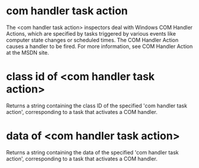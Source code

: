 # com handler task action

The &lt;com handler task action&gt; inspectors deal with Windows COM Handler Actions, which are specified by tasks triggered by various events like computer state changes or scheduled times. The COM Handler Action causes a handler to be fired. For more information, see COM Handler Action at the MSDN site.

# class id of &lt;com handler task action&gt;

Returns a string containing the class ID of the specified &#39;com handler task action&#39;, corresponding to a task that activates a COM handler.

# data of &lt;com handler task action&gt;

Returns a string containing the data of the specified &#39;com handler task action&#39;, corresponding to a task that activates a COM handler.
